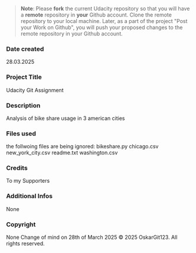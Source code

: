 >**Note**: Please **fork** the current Udacity repository so that you will have a **remote** repository in **your** Github account. Clone the remote repository to your local machine. Later, as a part of the project "Post your Work on Github", you will push your proposed changes to the remote repository in your Github account.

### Date created
28.03.2025

### Project Title
Udacity Git Assignment

### Description
Analysis of bike share usage in 3 american cities

### Files used
the follwoing files are being ignored:
bikeshare.py
chicago.csv
new_york_city.csv
readme.txt
washington.csv

### Credits
To my Supporters

### Additional Infos
None

### Copyright
None
Change of mind on 28th of March 2025
© 2025 OskarGit123. All rights reserved.